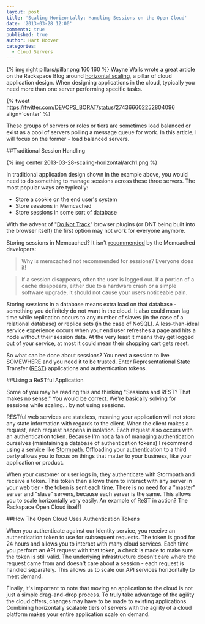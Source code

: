 ```yaml
---
layout: post
title: 'Scaling Horizontally: Handling Sessions on the Open Cloud'
date: '2013-03-28 12:00'
comments: true
published: true
author: Hart Hoover
categories:
  - Cloud Servers
---
```

{% img right pillars/pillar.png 160 160 %}
Wayne Walls wrote a great article on the Rackspace Blog around [horizontal scaling](http://www.rackspace.com/blog/pillars-of-cloudiness-no-3-scaling-horizontally/), a pillar of cloud application design. When designing applications in the cloud, typically you need more than one server performing specific tasks.

{% tweet https://twitter.com/DEVOPS_BORAT/status/274366602252804096 align='center' %}

These groups of servers or roles or tiers are sometimes load balanced or exist as a pool of servers polling a message queue for work.<!-- more --> In this article, I will focus on the former - load balanced servers.

##Traditional Session Handling

{% img center 2013-03-28-scaling-horizontal/arch1.png %}

In traditional application design shown in the example above, you would need to do something to manage sessions across these three servers. The most popular ways are typically:

* Store a cookie on the end user's system
* Store sessions in Memcached
* Store sessions in some sort of database

With the advent of "[Do Not Track](http://www.zdnet.com/googles-chrome-finally-embraces-do-not-track-but-with-a-warning-7000007022/)" browser plugins (or DNT being built into the browser itself) the first option may not work for everyone anymore.

Storing sessions in Memcached? It isn't [recommended](https://code.google.com/p/memcached/wiki/NewProgrammingFAQ#Why_is_memcached_not_recommended_for_sessions?_Everyone_does_it!) by the Memcached developers:

> Why is memcached not recommended for sessions? Everyone does it!

> If a session disappears, often the user is logged out. If a portion of a cache disappears, either due to a hardware crash or a simple software upgrade, it should not cause your users noticeable pain.

Storing sessions in a database means extra load on that database - something you definitely do not want in the cloud. It also could mean lag time while replication occurs to any number of slaves (in the case of a relational database) or replica sets (in the case of NoSQL). A less-than-ideal service experience occurs when your end user refreshes a page and hits a node without their session data. At the very least it means they get logged out of your service, at most it could mean their shopping cart gets reset.

So what can be done about sessions? You need a session to live SOMEWHERE and you need it to be trusted. Enter Representational State Transfer ([REST](http://www.ics.uci.edu/~fielding/pubs/dissertation/rest_arch_style.htm)) applications and authentication tokens.

##Using a ReSTful Application

Some of you may be reading this and thinking "Sessions and REST? That makes no sense." You would be correct. We're basically solving for sessions while scaling... by not using sessions.

RESTful web services are stateless, meaning your application will not store any state information with regards to the client. When the client makes a request, each request happens in isolation. Each request also occurs with an authentication token. Because I'm not a fan of managing authentication ourselves (maintaining a database of authentication tokens) I recommend using a service like [Stormpath](http://stormpath.com). Offloading your authentication to a third party allows you to focus on things that matter to your business, like your application or product.

When your customer or user logs in, they authenticate with Stormpath and receive a token. This token then allows them to interact with any server in your web tier - the token is sent each time. There is no need for a "master" server and "slave" servers, because each server is the same. This allows you to scale horizontally very easily. An example of ReST in action? The Rackspace Open Cloud itself!

##How The Open Cloud Uses Authentication Tokens

When you authenticate against our Identity service, you receive an authentication token to use for subsequent requests. The token is good for 24 hours and allows you to interact with many cloud services. Each time you perform an API request with that token, a check is made to make sure the token is still valid. The underlying infrastructure doesn't care where the request came from and doesn't care about a session - each request is handled separately. This allows us to scale our API services horizontally to meet demand.

Finally, it's important to note that moving an application to the cloud is not just a simple drag-and-drop process. To truly take advantage of the agility the cloud offers, changes may have to be made to existing applications. Combining horizontally scalable tiers of servers with the agility of a cloud platform makes your entire application scale on demand.
